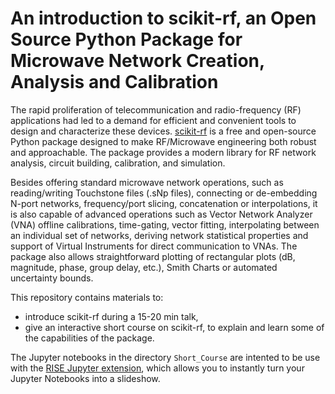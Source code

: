 # An introduction to scikit-rf, an Open Source Python Package for Microwave Network Creation, Analysis and Calibration  

The rapid proliferation of telecommunication and radio-frequency (RF) applications had led to a demand for efficient and convenient tools to design and characterize these devices. [scikit-rf](http://scikit-rf.org/) is a free and open-source Python package designed to make RF/Microwave engineering both robust and approachable. The package provides a modern library for RF network analysis, circuit building, calibration, and simulation.

Besides offering standard microwave network operations, such as reading/writing Touchstone files (.sNp files), connecting or de-embedding N-port networks, frequency/port slicing, concatenation or interpolations, it is also capable of advanced operations such as Vector Network Analyzer (VNA) offline calibrations, time-gating, vector fitting, interpolating between an individual set of networks, deriving network statistical properties and support of Virtual Instruments for direct communication to VNAs. The package also allows straightforward plotting of rectangular plots (dB, magnitude, phase, group delay, etc.), Smith Charts or automated uncertainty bounds.

This repository contains materials to:
* introduce scikit-rf during a 15-20 min talk, 
* give an interactive short course on scikit-rf, to explain and learn some of the capabilities of the package. 

The Jupyter notebooks in the directory `Short_Course` are intented to be use with the [RISE Jupyter extension](https://github.com/damianavila/RISE), which allows you to instantly turn your Jupyter Notebooks into a slideshow.
